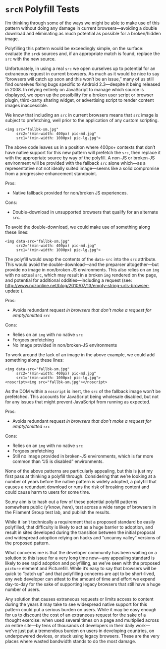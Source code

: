 `srcN` Polyfill Tests
==============

I’m thinking through some of the ways we might be able to make use of this pattern without doing any damage in current browsers—avoiding a double download and eliminating as much potential as possible for a broken/hidden image.

Polyfilling this pattern would be exceedingly simple, on the surface: evaluate the `srcN` sources and, if an appropriate match is found, replace the `src` with the new source.

Unfortunately, in using a real `src` we open ourselves up to potential for an extraneous request in current browsers. As much as it would be nice to say “browsers will catch up soon and this won’t be an issue,” many of us still find ourselves fixing bugs specific to Android 2.3—despite it being released in 2008. In relying entirely on JavaScript to manage which source is displayed, we open up the possibility for a broken user script or browser plugin, third-party sharing widget, or advertising script to render content images inaccessible.

We know that including an `src` in current browsers means that `src` image is subject to prefetching, well prior to the application of any custom scripting.

```
<img src="fallbk-sm.jpg"
     src2="(min-width: 400px) pic-md.jpg"
     src1="(min-width: 1000px) pic-lg.jpg">
```

The above code leaves us in a position where 400px+ contexts that don’t have native support for this new pattern will prefetch the `src`, then replace it with the appropriate source by way of the polyfill. A non-JS or broken-JS environment will be provided with the fallback `src` alone which—as a representative not not ideally suited image—seems like a solid compromise from a progressive enhancement standpoint. 

Pros:
* Native fallback provided for non/broken JS experiences.

Cons:
* Double-download in unsupported browsers that qualify for an alternate `src`.

To avoid the double-download, we could make use of something along these lines:

```
<img data-src="fallbk-sm.jpg"
     src2="(min-width: 400px) pic-md.jpg"
     src1="(min-width: 1000px) pic-lg.jpg">
```

The polyfill would swap the contents of the `data-src` into the `src` attribute. This would avoid the double-download—and the preparser altogether—but provide no image in non/broken JS environments. This also relies on an `img` with no actual `src`, which may result in a broken `img` rendered on the page, and potential for additional oddities—including a request (see: http://www.nczonline.net/blog/2010/07/13/empty-string-urls-browser-update ).

Pros:
* Avoids redundant request _in browsers that don’t make a request for empty/omitted `src`_

Cons:
* Relies on an `img` with no native `src` 
* Forgoes prefetching
* No image provided in non/broken-JS environments

To work around the lack of an image in the above example, we could add something along these lines:

```
<img data-src="fallbk-sm.jpg"
     src2="(min-width: 400px) pic-md.jpg"
     src1="(min-width: 1000px) pic-lg.jpg">
<noscript><img src="fallbk-sm.jpg"></noscript>
```

As the DOM within a `noscript` is inert, the `src` of the fallback image won’t be prefetched. This accounts for JavaScript being wholesale disabled, but not for any issues that might prevent JavaScript from running as expected.

Pros:
* Avoids redundant request _in browsers that don’t make a request for empty/omitted `src`_

Cons:
* Relies on an `img` with no native `src` 
* Forgoes prefetching
* Still no image provided in broken-JS environments, which is far more common than “JS is disabled” environments.

None of the above patterns are particularly appealing, but this is just my first pass at thinking a polyfill through. Considering that we’re looking at a number of years before the native pattern is widely adopted, a polyfill that causes a redundant download or runs the risk of breaking content and could cause harm to users for some time.

So,my aim is to hash out a few of these potential polyfill patterns somewhere public (y’know, *here*), test across a wide range of browsers in the Filament Group test lab, and publish the results.

While it isn’t technically a requirement that a proposed standard be easily polyfilled, that difficulty is likely to act as a huge barrier to adoption, and result in sites developed during the transition between the initial proposal and widespread adoption relying on hacks and “uncanny valley” versions of the proposed pattern.

What concerns me is that the developer community has been waiting on a solution to this issue for a very long time now—any appealing standard is likely to see rapid adoption and polyfilling, as we’ve seen with the proposed `picture` element and Picturefill. While it’s easy to say that browsers will be quick to “catch up” and that polyfilling concerns are apt to be short-lived, any web developer can attest to the amount of time and effort we expend day-to-day for the sake of supporting legacy browsers that still have a huge number of users.

Any solution that causes extraneous requests or limits access to content during the years it may take to see widespread native support for this pattern could put a serious burden on users. While it may be easy enough for us to discount the cost of an extraneous request for the sake of a thought exercise: when used several times on a page and multiplied across an entire site—by tens of thousands of developers in their daily work—we’ve just put a tremendous burden on users in developing countries, on underpowered devices, or stuck using legacy browsers. These are the very places where wasted bandwidth stands to do the most damage.
